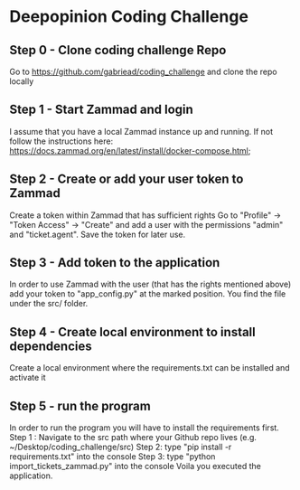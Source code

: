 # Deepopinion Coding Challenge

## Step 0 - Clone coding challenge Repo
Go to https://github.com/gabriead/coding_challenge and clone the repo locally

## Step 1 -  Start Zammad and login
I assume that you have a local Zammad instance up and running. If not follow the instructions here: 
https://docs.zammad.org/en/latest/install/docker-compose.html;

## Step 2 - Create or add your user token to Zammad
Create a token within Zammad that has sufficient rights
Go to "Profile" -> "Token Access" -> "Create" and add a user with
the permissions  "admin" and  "ticket.agent". Save the token for later use.

## Step 3 - Add token to the application
In order to use Zammad with the user (that has the rights mentioned above) add your token
to "app_config.py" at the marked position. You find the file under the src/ folder.

## Step 4 - Create local environment to install dependencies
Create a local environment where the requirements.txt can be installed and activate it

## Step 5 - run the program
In order to run the program you will have to install the requirements first.
Step 1 : Navigate to the src path where your Github repo lives (e.g. ~/Desktop/coding_challenge/src)
Step 2: type "pip install -r requirements.txt" into the console
Step 3: type "python import_tickets_zammad.py" into the console
Voila you executed the application.


